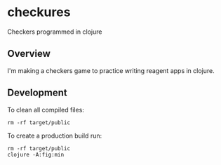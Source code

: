 # checkures

Checkers programmed in clojure

## Overview

I'm making a checkers game to practice writing reagent apps in clojure.

## Development

To clean all compiled files:

    rm -rf target/public

To create a production build run:

	rm -rf target/public
	clojure -A:fig:min
